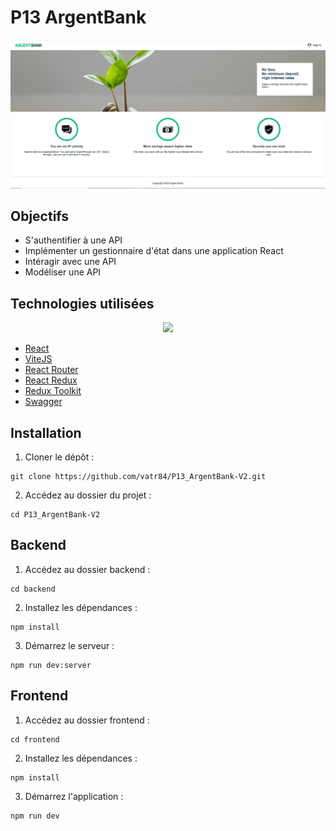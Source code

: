 # P13 ArgentBank

<img src ="frontend/src/assets/images/argentBank.png" title = "ArgentBank" alt = "ArgentBank" />

## Objectifs

- S'authentifier à une API
- Implémenter un gestionnaire d'état dans une application React
- Intéragir avec une API
- Modéliser une API

## Technologies utilisées

<p align="center">
  <a href="https://skillicons.dev">
    <img src="https://skillicons.dev/icons?i=react,vite,github,html,js,nodejs,vscode" />
  </a>
</p>

- [React](https://react.dev/)
- [ViteJS](https://vitejs.dev/)
- [React Router](https://reactrouter.com/en/main)
- [React Redux](https://react-redux.js.org/)
- [Redux Toolkit](https://redux-toolkit.js.org/)
- [Swagger](https://swagger.io/)

## Installation

1. Cloner le dépôt :

```
git clone https://github.com/vatr84/P13_ArgentBank-V2.git
```

2. Accédez au dossier du projet :

```
cd P13_ArgentBank-V2
```

## Backend

1. Accédez au dossier backend :

```
cd backend
```

2. Installez les dépendances :

```
npm install
```

3. Démarrez le serveur :

```
npm run dev:server
```

## Frontend

1. Accédez au dossier frontend :

```
cd frontend
```

2. Installez les dépendances :

```
npm install
```

3. Démarrez l'application :

```
npm run dev
```

